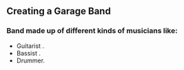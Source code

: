 ## Creating a Garage Band

### Band made up of different kinds of musicians like: 
* Guitarist .
* Bassist .
* Drummer.